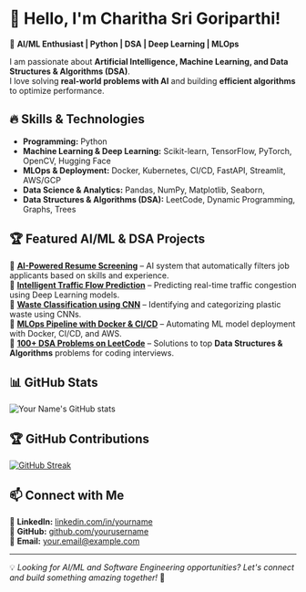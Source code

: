 # 👋 Hello, I'm Charitha Sri Goriparthi!
🚀 **AI/ML Enthusiast | Python | DSA | Deep Learning | MLOps**  

I am passionate about **Artificial Intelligence, Machine Learning, and Data Structures & Algorithms (DSA)**.  
I love solving **real-world problems with AI** and building **efficient algorithms** to optimize performance.

## 🔥 Skills & Technologies  
- **Programming:** Python 
- **Machine Learning & Deep Learning:** Scikit-learn, TensorFlow, PyTorch, OpenCV, Hugging Face  
- **MLOps & Deployment:** Docker, Kubernetes, CI/CD, FastAPI, Streamlit, AWS/GCP  
- **Data Science & Analytics:** Pandas, NumPy, Matplotlib, Seaborn,  
- **Data Structures & Algorithms (DSA):** LeetCode, Dynamic Programming, Graphs, Trees  

## 🏆 Featured AI/ML & DSA Projects  
🔹 **[AI-Powered Resume Screening](https://github.com/yourusername/resume-screening)** – AI system that automatically filters job applicants based on skills and experience.  
🔹 **[Intelligent Traffic Flow Prediction](https://github.com/yourusername/traffic-flow)** – Predicting real-time traffic congestion using Deep Learning models.  
🔹 **[Waste Classification using CNN](https://github.com/yourusername/waste-classification)** – Identifying and categorizing plastic waste using CNNs.  
🔹 **[MLOps Pipeline with Docker & CI/CD](https://github.com/yourusername/mlops-project)** – Automating ML model deployment with Docker, CI/CD, and AWS.  
🔹 **[100+ DSA Problems on LeetCode](https://github.com/yourusername/leetcode-dsa)** – Solutions to top **Data Structures & Algorithms** problems for coding interviews.  

## 📊 GitHub Stats  
![Your Name's GitHub stats](https://github-readme-stats.vercel.app/api?username=yourusername&show_icons=true&theme=tokyonight)  

## 🏆 GitHub Contributions  
[![GitHub Streak](https://github-readme-streak-stats.herokuapp.com/?user=yourusername&theme=tokyonight)](https://github.com/yourusername)  

## 📫 Connect with Me  
📌 **LinkedIn:** [linkedin.com/in/yourname](www.linkedin.com/in/charitha-sri20)  
📌 **GitHub:** [github.com/yourusername](https://github.com/Charitha_Sri)  
📌 **Email:** [your.email@example.com](charithagoriparthi208@gmail.com)  

---
💡 *Looking for AI/ML and Software Engineering opportunities? Let's connect and build something amazing together!* 🚀
